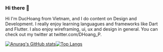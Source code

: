 ### Hi there 👋

Hi I'm DucHoang from Vỉetnam, and I do content on Design and Development. I really enjoy learning languagues and frameworks like Dart and Flutter.
I also enjoy wireframing, ui, ux and design in general. You can check out my twitter at twitter.com/DHoang_P.

[![Anurag's GitHub stats](https://github-readme-stats.vercel.app/api?username=PRID021)](https://github.com/anuraghazra/github-readme-stats)[![Top Langs](https://github-readme-stats.vercel.app/api/top-langs/?username=PRID021&layout=compact)](https://github.com/PRID021/github-readme-stats)
